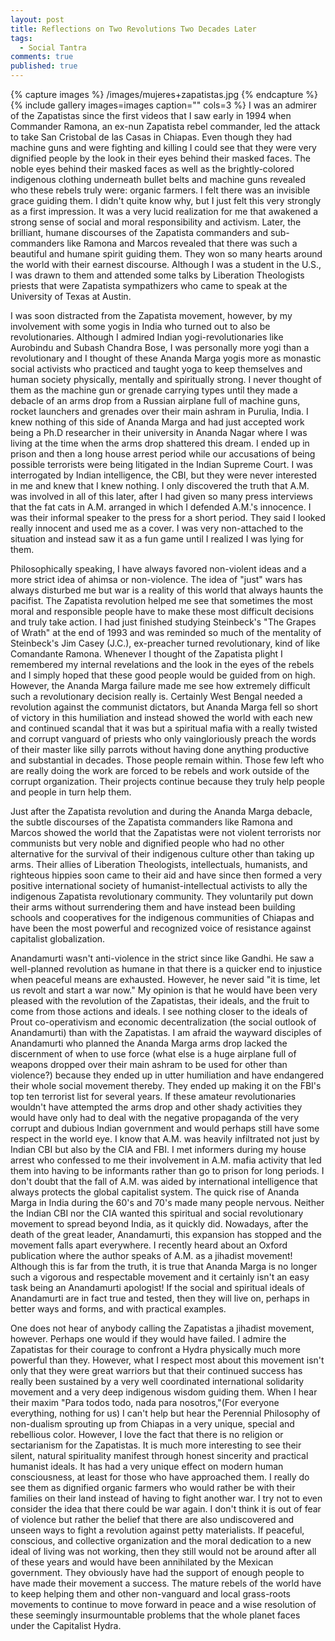 ```yaml
---
layout: post
title: Reflections on Two Revolutions Two Decades Later
tags: 
  - Social Tantra
comments: true
published: true
---
```



{% capture images %}
	/images/mujeres+zapatistas.jpg
{% endcapture %}
{% include gallery images=images caption="" cols=3 %}
I was an admirer of the Zapatistas since the first videos that I saw early in 1994 when Commander Ramona, an ex-nun Zapatista rebel commander, led the attack to take San Cristobal de las Casas in Chiapas. Even though they had machine guns and were fighting and killing I could see that they were very dignified people by the look in their eyes behind their masked faces. The noble eyes behind their masked faces as well as the brightly-colored indigenous clothing underneath bullet belts and machine guns revealed who these rebels truly were: organic farmers. I felt there was an invisible grace guiding them. I didn't quite know why, but I just felt this very strongly as a first impression. It was a very lucid realization for me that awakened a strong sense of social and moral responsibility and activism. Later, the brilliant, humane discourses of the Zapatista commanders and sub-commanders like Ramona and Marcos revealed that there was such a beautiful and humane spirit guiding them. They won so many hearts around the world with their earnest discourse. Although I was a student in the U.S., I was drawn to them and attended some talks by Liberation Theologists priests that were Zapatista sympathizers who came to speak at the University of Texas at Austin.

I was soon distracted from the Zapatista movement, however, by my involvement with some yogis in India who turned out to also be revolutionaries. Although I admired Indian yogi-revolutionaries like Aurobindu and Subash Chandra Bose, I was personally more yogi than a revolutionary and I thought of these Ananda Marga yogis more as monastic social activists who practiced and taught yoga to keep themselves and human society physically, mentally and spiritually strong. I never thought of them as the machine gun or grenade carrying types until they made a debacle of an arms drop from a Russian airplane full of machine guns, rocket launchers and grenades over their main ashram in Purulia, India. I knew nothing of this side of Ananda Marga and had just accepted work being a Ph.D researcher in their university in Ananda Nagar where I was living at the time when the arms drop shattered this dream. I ended up in prison and then a long house arrest period while our accusations of being possible terrorists were being litigated in the Indian Supreme Court. I was interrogated by Indian intelligence, the CBI, but they were never interested in me and knew that I knew nothing. I only discovered the truth that A.M. was involved in all of this later, after I had given so many press interviews that the fat cats in A.M. arranged in which I defended A.M.'s innocence. I was their informal speaker to the press for a short period. They said I looked really innocent and used me as a cover. I was very non-attached to the situation and instead saw it as a fun game until I realized I was lying for them.

Philosophically speaking, I have always favored non-violent ideas and a more strict idea of ahimsa or non-violence. The idea of "just" wars has always disturbed me but war is a reality of this world that always haunts the pacifist. The Zapatista revolution helped me see that sometimes the most moral and responsible people have to make these most difficult decisions and truly take action. I had just finished studying Steinbeck's "The Grapes of Wrath" at the end of 1993 and was reminded so much of the mentality of Steinbeck's Jim Casey (J.C.), ex-preacher turned revolutionary, kind of like Comandante Ramona. Whenever I thought of the Zapatista plight I remembered my internal revelations and the look in the eyes of the rebels and I simply hoped that these good people would be guided from on high. However, the Ananda Marga failure made me see how extremely difficult such a revolutionary decision really is. Certainly West Bengal needed a revolution against the communist dictators, but Ananda Marga fell so short of victory in this humiliation and instead showed the world with each new and continued scandal that it was but a spiritual mafia with a really twisted and corrupt vanguard of priests who only vaingloriously preach the words of their master like silly parrots without having done anything productive and substantial in decades. Those people remain within. Those few left who are really doing the work are forced to be rebels and work outside of the corrupt organization. Their projects continue because they truly help people and people in turn help them.

Just after the Zapatista revolution and during the Ananda Marga debacle, the subtle discourses of the Zapatista commanders like Ramona and Marcos showed the world that the Zapatistas were not violent terrorists nor communists but very noble and dignified people who had no other alternative for the survival of their indigenous culture other than taking up arms. Their allies of Liberation Theologists, intellectuals, humanists, and righteous hippies soon came to their aid and have since then formed a very positive international society of humanist-intellectual activists to ally the indigenous Zapatista revolutionary community. They voluntarily put down their arms without surrendering them and have instead been building schools and cooperatives for the indigenous communities of Chiapas and have been the most powerful and recognized voice of resistance against capitalist globalization.

Anandamurti wasn't anti-violence in the strict since like Gandhi. He saw a well-planned revolution as humane in that there is a quicker end to injustice when peaceful means are exhausted. However, he never said "it is time, let us revolt and start a war now." My opinion is that he would have been very pleased with the revolution of the Zapatistas, their ideals, and the fruit to come from those actions and ideals. I see nothing closer to the ideals of Prout co-operativism and economic decentralization (the social outlook of Anandamurti) than with the Zapatistas. I am afraid the wayward disciples of Anandamurti who planned the Ananda Marga arms drop lacked the discernment of when to use force (what else is a huge airplane full of weapons dropped over their main ashram to be used for other than violence?) because they ended up in utter humiliation and have endangered their whole social movement thereby. They ended up making it on the FBI's top ten terrorist list for several years. If these amateur revolutionaries wouldn't have attempted the arms drop and other shady activities they would have only had to deal with the negative propaganda of the very corrupt and dubious Indian government and would perhaps still have some respect in the world eye. I know that A.M. was heavily infiltrated not just by Indian CBI but also by the CIA and FBI. I met informers during my house arrest who confessed to me their involvement in A.M. mafia activity that led them into having to be informants rather than go to prison for long periods. I don't doubt that the fall of A.M. was aided by international intelligence that always protects the global capitalist system. The quick rise of Ananda Marga in India during the 60's and 70's made many people nervous. Neither the Indian CBI nor the CIA wanted this spiritual and social revolutionary movement to spread beyond India, as it quickly did. Nowadays, after the death of the great leader, Anandamurti, this expansion has stopped and the movement falls apart everywhere. I recently heard about an Oxford publication where the author speaks of A.M. as a jihadist movement! Although this is far from the truth, it is true that Ananda Marga is no longer such a vigorous and respectable movement and it certainly isn't an easy task being an Anandamurti apologist! If the social and spiritual ideals of Anandamurti are in fact true and tested, then they will live on, perhaps in better ways and forms, and with practical examples.

One does not hear of anybody calling the Zapatistas a jihadist movement, however. Perhaps one would if they would have failed. I admire the Zapatistas for their courage to confront a Hydra physically much more powerful than they. However, what I respect most about this movement isn't only that they were great warriors but that their continued success has really been sustained by a very well coordinated international solidarity movement and a very deep indigenous wisdom guiding them. When I hear their maxim "Para todos todo, nada para nosotros,"(For everyone everything, nothing for us) I can't help but hear the Perennial Philosophy of non-dualism sprouting up from Chiapas in a very unique, special and rebellious color. However, I love the fact that there is no religion or sectarianism for the Zapatistas. It is much more interesting to see their silent, natural spirituality manifest through honest sincerity and practical humanist ideals.
It has had a very unique effect on modern human consciousness, at least for those who have approached them. I really do see them as dignified organic farmers who would rather be with their families on their land instead of having to fight another war. I try not to even consider the idea that there could be war again. I don't think it is out of fear of violence but rather the belief that there are also undiscovered and unseen ways to fight a revolution against petty materialists. If peaceful, conscious, and collective organization and the moral dedication to a new ideal of living was not working, then they still would not be around after all of these years and would have been annihilated by the Mexican government. They obviously have had the support of enough people to have made their movement a success. The mature rebels of the world have to keep helping them and other non-vanguard and local grass-roots movements to continue to move forward in peace and a wise resolution of these seemingly insurmountable problems that the whole planet faces under the Capitalist Hydra.
